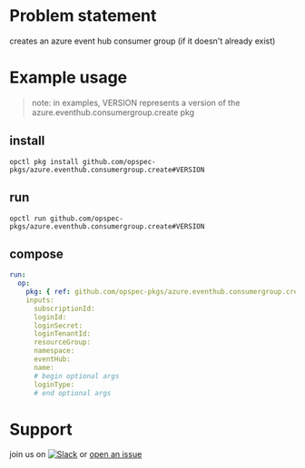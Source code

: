 # Problem statement
creates an azure event hub consumer group (if it doesn't already exist)

# Example usage

> note: in examples, VERSION represents a version of the azure.eventhub.consumergroup.create pkg

## install

```shell
opctl pkg install github.com/opspec-pkgs/azure.eventhub.consumergroup.create#VERSION
```

## run

```
opctl run github.com/opspec-pkgs/azure.eventhub.consumergroup.create#VERSION
```

## compose

```yaml
run:
  op:
    pkg: { ref: github.com/opspec-pkgs/azure.eventhub.consumergroup.create#VERSION }
    inputs: 
      subscriptionId:
      loginId:
      loginSecret:
      loginTenantId:
      resourceGroup:
      namespace:
      eventHub:
      name:
      # begin optional args
      loginType:
      # end optional args
```

# Support

join us on [![Slack](https://opspec-slackin.herokuapp.com/badge.svg)](https://opspec-slackin.herokuapp.com/)
or [open an issue](https://github.com/opspec-pkgs/azure.eventhub.consumergroup.create/issues)
